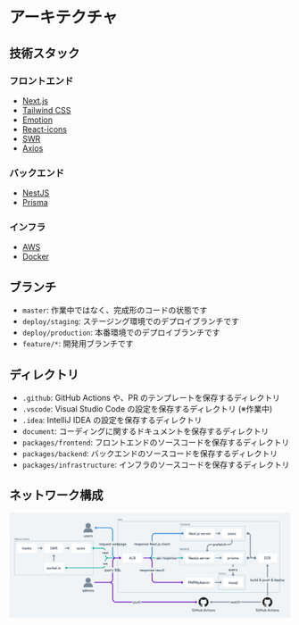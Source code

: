 # アーキテクチャ

## 技術スタック

### フロントエンド

- [Next.js](https://nextjs.org/)
- [Tailwind CSS](https://tailwindcss.com/)
- [Emotion](https://emotion.sh/)
- [React-icons](https://react-icons.netlify.com/)
- [SWR](https://swr.vercel.app/)
- [Axios](https://axios-http.com/)

### バックエンド

- [NestJS](https://nestjs.com/)
- [Prisma](https://www.prisma.io/)

### インフラ

- [AWS](https://aws.amazon.com/)
- [Docker](https://www.docker.com/)

## ブランチ

- `master`: 作業中ではなく、完成形のコードの状態です
- `deploy/staging`: ステージング環境でのデプロイブランチです
- `deploy/production`: 本番環境でのデプロイブランチです
- `feature/*`: 開発用ブランチです

## ディレクトリ

- `.github`: GitHub Actions や、PR のテンプレートを保存するディレクトリ
- `.vscode`: Visual Studio Code の設定を保存するディレクトリ (※作業中)
- `.idea`: IntelliJ IDEA の設定を保存するディレクトリ
- `document`: コーディングに関するドキュメントを保存するディレクトリ
- `packages/frontend`: フロントエンドのソースコードを保存するディレクトリ
- `packages/backend`: バックエンドのソースコードを保存するディレクトリ
- `packages/infrastructure`: インフラのソースコードを保存するディレクトリ

## ネットワーク構成

![](images/network_architecture.png)
